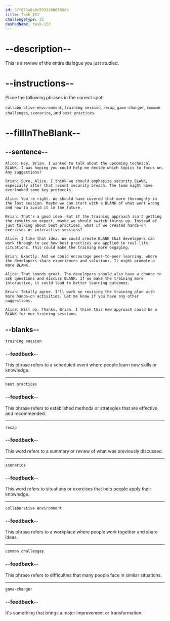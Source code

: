 ```yaml
---
id: 67f671a8a9c59322b86f05da
title: Task 152
challengeType: 22
dashedName: task-152
---
```


<!-- REVIEW -->

# --description--

This is a review of the entire dialogue you just studied.

# --instructions--

Place the following phrases in the correct spot:

`collaborative environment`, `training session`, `recap`, `game-changer`, `common challenges`, `scenarios`, and `best practices`.

# --fillInTheBlank--

## --sentence--

`Alice: Hey, Brian. I wanted to talk about the upcoming technical BLANK. I was hoping you could help me decide which topics to focus on. Any suggestions?`

`Brian: Sure, Alice. I think we should emphasize security BLANK, especially after that recent security breach. The team might have overlooked some key protocols.`

`Alice: You're right. We should have covered that more thoroughly in the last session. Maybe we can start with a BLANK of what went wrong and how to avoid it in the future.`

`Brian: That's a good idea. But if the training approach isn't getting the results we expect, maybe we should switch things up. Instead of just talking about best practices, what if we created hands-on exercises or interactive sessions?`

`Alice: I like that idea. We could create BLANK that developers can work through to see how best practices are applied in real-life situations. This could make the training more engaging.`

`Brian: Exactly. And we could encourage peer-to-peer learning, where the developers share experiences and solutions. It might promote a more BLANK.`

`Alice: That sounds great. The developers should also have a chance to ask questions and discuss BLANK. If we make the training more interactive, it could lead to better learning outcomes.`

`Brian: Totally agree. I'll work on revising the training plan with more hands-on activities. Let me know if you have any other suggestions.`

`Alice: Will do. Thanks, Brian. I think this new approach could be a BLANK for our training sessions.`

## --blanks--

`training session`

### --feedback--

This phrase refers to a scheduled event where people learn new skills or knowledge.

---

`best practices`

### --feedback--

This phrase refers to established methods or strategies that are effective and recommended.

---

`recap`

### --feedback--

This word refers to a summary or review of what was previously discussed.

---

`scenarios`

### --feedback--

This word refers to situations or exercises that help people apply their knowledge.

---

`collaborative environment`

### --feedback--

This phrase refers to a workplace where people work together and share ideas.

---

`common challenges`

### --feedback--

This phrase refers to difficulties that many people face in similar situations.

---

`game-changer`

### --feedback--

It's something that brings a major improvement or transformation.
